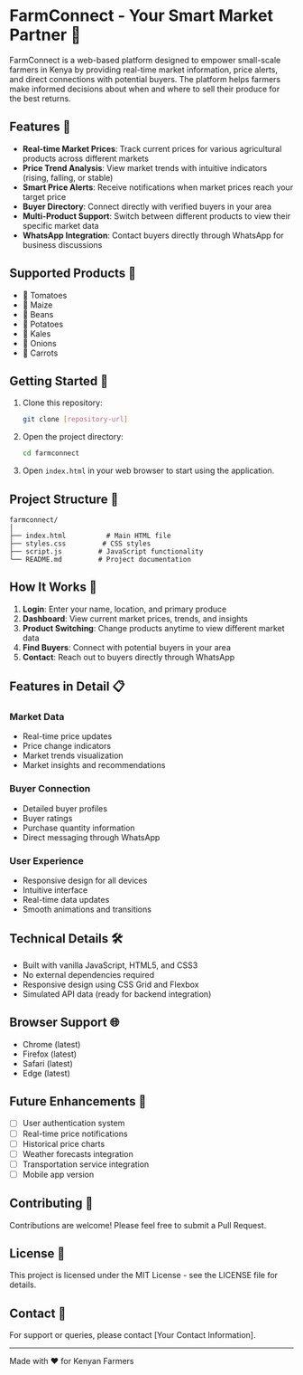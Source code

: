 # FarmConnect - Your Smart Market Partner 🌾

FarmConnect is a web-based platform designed to empower small-scale farmers in Kenya by providing real-time market information, price alerts, and direct connections with potential buyers. The platform helps farmers make informed decisions about when and where to sell their produce for the best returns.

## Features 🌟

- **Real-time Market Prices**: Track current prices for various agricultural products across different markets
- **Price Trend Analysis**: View market trends with intuitive indicators (rising, falling, or stable)
- **Smart Price Alerts**: Receive notifications when market prices reach your target price
- **Buyer Directory**: Connect directly with verified buyers in your area
- **Multi-Product Support**: Switch between different products to view their specific market data
- **WhatsApp Integration**: Contact buyers directly through WhatsApp for business discussions

## Supported Products 🥬

- 🍅 Tomatoes
- 🌽 Maize
- 🫘 Beans
- 🥔 Potatoes
- 🥬 Kales
- 🧅 Onions
- 🥕 Carrots

## Getting Started 🚀

1. Clone this repository:
   ```bash
   git clone [repository-url]
   ```

2. Open the project directory:
   ```bash
   cd farmconnect
   ```

3. Open `index.html` in your web browser to start using the application.

## Project Structure 📁

```
farmconnect/
│
├── index.html          # Main HTML file
├── styles.css         # CSS styles
├── script.js         # JavaScript functionality
└── README.md         # Project documentation
```

## How It Works 🔄

1. **Login**: Enter your name, location, and primary produce
2. **Dashboard**: View current market prices, trends, and insights
3. **Product Switching**: Change products anytime to view different market data
4. **Find Buyers**: Connect with potential buyers in your area
5. **Contact**: Reach out to buyers directly through WhatsApp

## Features in Detail 📋

### Market Data
- Real-time price updates
- Price change indicators
- Market trends visualization
- Market insights and recommendations

### Buyer Connection
- Detailed buyer profiles
- Buyer ratings
- Purchase quantity information
- Direct messaging through WhatsApp

### User Experience
- Responsive design for all devices
- Intuitive interface
- Real-time data updates
- Smooth animations and transitions

## Technical Details 🛠️

- Built with vanilla JavaScript, HTML5, and CSS3
- No external dependencies required
- Responsive design using CSS Grid and Flexbox
- Simulated API data (ready for backend integration)

## Browser Support 🌐

- Chrome (latest)
- Firefox (latest)
- Safari (latest)
- Edge (latest)

## Future Enhancements 🔮

- [ ] User authentication system
- [ ] Real-time price notifications
- [ ] Historical price charts
- [ ] Weather forecasts integration
- [ ] Transportation service integration
- [ ] Mobile app version

## Contributing 🤝

Contributions are welcome! Please feel free to submit a Pull Request.

## License 📄

This project is licensed under the MIT License - see the LICENSE file for details.

## Contact 📧

For support or queries, please contact [Your Contact Information].

---

Made with ❤️ for Kenyan Farmers 